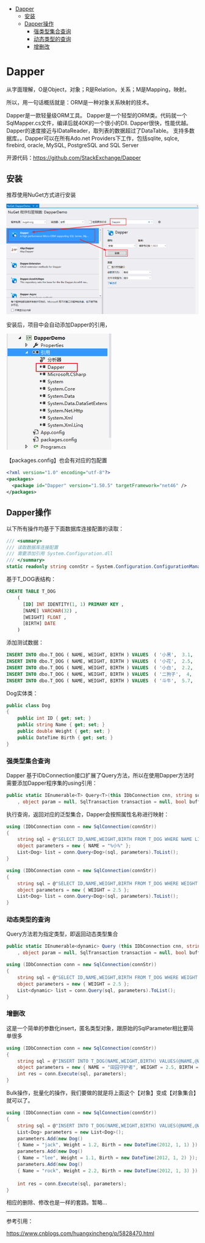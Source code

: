 <!-- TOC -->

- [Dapper](#dapper)
    - [安装](#安装)
    - [Dapper操作](#dapper操作)
        - [强类型集合查询](#强类型集合查询)
        - [动态类型的查询](#动态类型的查询)
        - [增删改](#增删改)

<!-- /TOC -->

<a id="markdown-dapper" name="dapper"></a>
# Dapper

从字面理解，O是Object，对象；R是Relation，关系；M是Mapping，映射。

所以，用一句话概括就是：ORM是一种对象关系映射的技术。

Dapper是一款轻量级ORM工具。
Dapper是一个轻型的ORM类。代码就一个SqlMapper.cs文件，编译后就40K的一个很小的Dll.
Dapper很快，性能优越。Dapper的速度接近与IDataReader，取列表的数据超过了DataTable。
支持多数据库。。Dapper可以在所有Ado.net Providers下工作，包括sqlite, sqlce, firebird, oracle, MySQL, PostgreSQL and SQL Server

开源代码：https://github.com/StackExchange/Dapper

<a id="markdown-安装" name="安装"></a>
## 安装
推荐使用NuGet方式进行安装

![](..\assets\ORM\dapper-nuget.png)

安装后，项目中会自动添加Dapper的引用，

![](..\assets\ORM\dapper-nuget-ref.png)

【packages.config】也会有对应的包配置
```xml
<?xml version="1.0" encoding="utf-8"?>
<packages>
  <package id="Dapper" version="1.50.5" targetFramework="net46" />
</packages>
```

<a id="markdown-dapper操作" name="dapper操作"></a>
## Dapper操作
以下所有操作均基于下面数据库连接配置的读取：

```cs
/// <summary>
/// 读取数据库连接配置
/// 需要添加引用 System.Configuration.dll
/// </summary>
static readonly string connStr = System.Configuration.ConfigurationManager.AppSettings["connStr"];
```

基于T_DOG表结构：
```sql
CREATE TABLE T_DOG
    (
      [ID] INT IDENTITY(1, 1) PRIMARY KEY ,
      [NAME] VARCHAR(32) ,
      [WEIGHT] FLOAT ,
      [BIRTH] DATE
    )
```

添加测试数据：
```sql
INSERT INTO dbo.T_DOG ( NAME, WEIGHT, BIRTH ) VALUES  ( '小黑',  3.1,  '2010-1-1')
INSERT INTO dbo.T_DOG ( NAME, WEIGHT, BIRTH ) VALUES  ( '小花',  2.5,  '2010-2-1')
INSERT INTO dbo.T_DOG ( NAME, WEIGHT, BIRTH ) VALUES  ( '小白',  2.2,  '2010-3-1')
INSERT INTO dbo.T_DOG ( NAME, WEIGHT, BIRTH ) VALUES  ( '二狗子',  4,  '2010-4-1')
INSERT INTO dbo.T_DOG ( NAME, WEIGHT, BIRTH ) VALUES  ( '斗牛',  5.7,  '2010-5-1')
```

Dog实体类：
```cs
public class Dog
{
    public int ID { get; set; }
    public string Name { get; set; }
    public double Weight { get; set; }
    public DateTime Birth { get; set; }
}
```

<a id="markdown-强类型集合查询" name="强类型集合查询"></a>
### 强类型集合查询

Dapper 基于IDbConnection接口扩展了Query方法，所以在使用Dapper方法时需要添加Dapper程序集的using引用：
```cs
public static IEnumerable<T> Query<T>(this IDbConnection cnn, string sql
    , object param = null, SqlTransaction transaction = null, bool buffered = true)
```

执行查询，返回对应的泛型集合，Dapper会按照属性名称进行映射：
```cs
using (IDbConnection conn = new SqlConnection(connStr))
{
    string sql = @"SELECT ID,NAME,WEIGHT,BIRTH FROM T_DOG WHERE NAME LIKE @NAME ";
    object parameters = new { NAME = "%小%" };
    List<Dog> list = conn.Query<Dog>(sql, parameters).ToList();
}
```

```cs
using (IDbConnection conn = new SqlConnection(connStr))
{
    string sql = @"SELECT ID,NAME,WEIGHT,BIRTH FROM T_DOG WHERE WEIGHT > @WEIGHT ";
    object parameters = new { WEIGHT = 2.5 };
    List<Dog> list = conn.Query<Dog>(sql, parameters).ToList();
}
```

<a id="markdown-动态类型的查询" name="动态类型的查询"></a>
### 动态类型的查询
Query方法若为指定类型，即返回动态类型集合
```cs
public static IEnumerable<dynamic> Query (this IDbConnection cnn, string sql
    , object param = null, SqlTransaction transaction = null, bool buffered = true)
```

```cs
using (IDbConnection conn = new SqlConnection(connStr))
{
    string sql = @"SELECT ID,NAME,WEIGHT,BIRTH FROM T_DOG WHERE WEIGHT > @WEIGHT ";
    object parameters = new { WEIGHT = 2.5 };
    List<dynamic> list = conn.Query(sql, parameters).ToList();
}
```

<a id="markdown-增删改" name="增删改"></a>
### 增删改
这是一个简单的参数化insert，匿名类型对象，跟原始的SqlParameter相比要简单很多
```cs
using (IDbConnection conn = new SqlConnection(connStr))
{
    string sql = @"INSERT INTO T_DOG(NAME,WEIGHT,BIRTH) VALUES(@NAME,@WEIGHT,@BIRTH) ";
    object parameters = new { NAME = "田园守护者", WEIGHT = 2.5, BIRTH = DateTime.Now };
    int res = conn.Execute(sql, parameters);
}
```

Bulk操作，批量化的操作，我们要做的就是将上面这个【对象】变成【对象集合】就可以了。
```cs
using (IDbConnection conn = new SqlConnection(connStr))
{
    string sql = @"INSERT INTO T_DOG(NAME,WEIGHT,BIRTH) VALUES(@NAME,@WEIGHT,@BIRTH) ";
    List<Dog> parameters = new List<Dog>();
    parameters.Add(new Dog()
    { Name = "jack", Weight = 1.2, Birth = new DateTime(2012, 1, 1) });
    parameters.Add(new Dog()
    { Name = "lee", Weight = 1.1, Birth = new DateTime(2012, 1, 2) });
    parameters.Add(new Dog()
    { Name = "rock", Weight = 2.2, Birth = new DateTime(2012, 1, 3) });
    
    int res = conn.Execute(sql, parameters);
}
```

相应的删除、修改也是一样的套路。暂略...



---

参考引用：

https://www.cnblogs.com/huangxincheng/p/5828470.html






